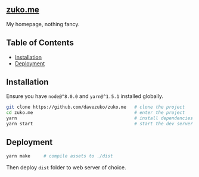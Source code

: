 ## [zuko.me](https://zuko.me)

My homepage, nothing fancy.

## Table of Contents
* [Installation](#installation)
* [Deployment](#deployment)

## Installation

Ensure you have `node@^8.0.0` and `yarn@^1.5.1` installed globally.

```sh
git clone https://github.com/davezuko/zuko.me   # clone the project
cd zuko.me                                      # enter the project
yarn                                            # install dependencies
yarn start                                      # start the dev server
```

## Deployment

```sh
yarn make     # compile assets to ./dist
```

Then deploy `dist` folder to web server of choice.
